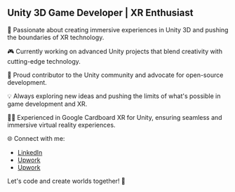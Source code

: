 ## Unity 3D Game Developer | XR Enthusiast

🚀 Passionate about creating immersive experiences in Unity 3D and pushing the boundaries of XR technology.

🎮 Currently working on advanced Unity projects that blend creativity with cutting-edge technology.

🔗 Proud contributor to the Unity community and advocate for open-source development.

💡 Always exploring new ideas and pushing the limits of what's possible in game development and XR.

👨‍💻 Experienced in Google Cardboard XR for Unity, ensuring seamless and immersive virtual reality experiences.

🌐 Connect with me:
   - [LinkedIn]((https://www.linkedin.com/in/muhammad-mustakeem-827915225/))
   - [Upwork]([https://www.upwork.com/freelancers/mustakeemunitygamedev)
   - [Upwork](https://stackoverflow.com/users/16710681/muhammad-mustakeem)

Let's code and create worlds together! 🌟
